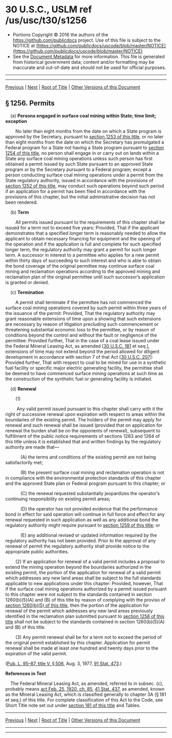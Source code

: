 ---
---

# 30 U.S.C., USLM ref /us/usc/t30/s1256

* Portions Copyright © 2016 the authors of the https://github.com/publicdocs project.
  Use of this file is subject to the NOTICE at [https://github.com/publicdocs/uscode/blob/master/NOTICE](https://github.com/publicdocs/uscode/blob/master/NOTICE)
* See the [Document Metadata](././../../../../..//README.md) for more information.
  This file is generated from historical government data; content and/or formatting may be inaccurate and out-of-date and should not be used for official purposes.

----------
----------

[Previous](./../../../../..//us/usc/t30/ch25/schV/m__us_usc_t30_s1255.md) | [Next](./../../../../..//us/usc/t30/ch25/schV/m__us_usc_t30_s1257.md) | [Root of Title](./../../../../../) | [Other Versions of this Document](https://publicdocs.github.io/go/links?ns=uslm&ref=%2Fus%2Fusc%2Ft30%2Fs1256)

## § 1256. Permits

    (a) __Persons engaged in surface coal mining within State; time limit; exception__ 

        No later than eight months from the date on which a State program is approved by the Secretary, pursuant to [section 1253 of this title][/us/usc/t30/s1253], or no later than eight months from the date on which the Secretary has promulgated a Federal program for a State not having a State program pursuant to [section 1254 of this title][/us/usc/t30/s1254], no person shall engage in or carry out on lands within a State any surface coal mining operations unless such person has first obtained a permit issued by such State pursuant to an approved State program or by the Secretary pursuant to a Federal program; except a person conducting surface coal mining operations under a permit from the State regulatory authority, issued in accordance with the provisions of [section 1252 of this title][/us/usc/t30/s1252], may conduct such operations beyond such period if an application for a permit has been filed in accordance with the provisions of this chapter, but the initial administrative decision has not been rendered.

    (b) __Term__ 

        All permits issued pursuant to the requirements of this chapter shall be issued for a term not to exceed five years: Provided, That if the applicant demonstrates that a specified longer term is reasonably needed to allow the applicant to obtain necessary financing for equipment and the opening of the operation and if the application is full and complete for such specified longer term, the regulatory authority may grant a permit for such longer term. A successor in interest to a permittee who applies for a new permit within thirty days of succeeding to such interest and who is able to obtain the bond coverage of the original permittee may continue surface coal mining and reclamation operations according to the approved mining and reclamation plan of the original permittee until such successor’s application is granted or denied.

    (c) __Termination__ 

        A permit shall terminate if the permittee has not commenced the surface coal mining operations covered by such permit within three years of the issuance of the permit: Provided, That the regulatory authority may grant reasonable extensions of time upon a showing that such extensions are necessary by reason of litigation precluding such commencement or threatening substantial economic loss to the permittee, or by reason of conditions beyond the control and without the fault or negligence of the permittee: Provided further, That in the case of a coal lease issued under the Federal Mineral Leasing Act, as amended \[[30 U.S.C. 181][/us/usc/t30/s181] et seq.\], extensions of time may not extend beyond the period allowed for diligent development in accordance with section 7 of that Act \[[30 U.S.C. 207][/us/usc/t30/s207]\]: Provided further, That with respect to coal to be mined for use in a synthetic fuel facility or specific major electric generating facility, the permittee shall be deemed to have commenced surface mining operations at such time as the construction of the synthetic fuel or generating facility is initiated.

    (d) __Renewal__ 

        (1)

         Any valid permit issued pursuant to this chapter shall carry with it the right of successive renewal upon expiration with respect to areas within the boundaries of the existing permit. The holders of the permit may apply for renewal and such renewal shall be issued (provided that on application for renewal the burden shall be on the opponents of renewal), subsequent to fulfillment of the public notice requirements of sections 1263 and 1264 of this title unless it is established that and written findings by the regulatory authority are made that—

            (A) the terms and conditions of the existing permit are not being satisfactorily met;

            (B) the present surface coal mining and reclamation operation is not in compliance with the environmental protection standards of this chapter and the approved State plan or Federal program pursuant to this chapter; or

            (C) the renewal requested substantially jeopardizes the operator’s continuing responsibility on existing permit areas;

            (D) the operator has not provided evidence that the performance bond in effect for said operation will continue in full force and effect for any renewal requested in such application as well as any additional bond the regulatory authority might require pursuant to [section 1259 of this title][/us/usc/t30/s1259]; or

            (E) any additional revised or updated information required by the regulatory authority has not been provided. Prior to the approval of any renewal of permit the regulatory authority shall provide notice to the appropriate public authorities.

        (2) If an application for renewal of a valid permit includes a proposal to extend the mining operation beyond the boundaries authorized in the existing permit, the portion of the application for renewal of a valid permit which addresses any new land areas shall be subject to the full standards applicable to new applications under this chapter: Provided, however, That if the surface coal mining operations authorized by a permit issued pursuant to this chapter were not subject to the standards contained in section 1260(b)(5)(A) and (B) of this title by reason of complying with the proviso of [section 1260(b)(5) of this title][/us/usc/t30/s1260/b/5], then the portion of the application for renewal of the permit which addresses any new land areas previously identified in the reclamation plan submitted pursuant to [section 1258 of this title][/us/usc/t30/s1258] shall not be subject to the standards contained in section 1260(b)(5)(A) and (B) of this title.

        (3) Any permit renewal shall be for a term not to exceed the period of the original permit established by this chapter. Application for permit renewal shall be made at least one hundred and twenty days prior to the expiration of the valid permit.

([Pub. L. 95–87, title V, § 506][/us/pl/95/87/s506], Aug. 3, 1977, [91 Stat. 473][/us/stat/91/473].)

 __References in Text__ 

    The Federal Mineral Leasing Act, as amended, referred to in subsec. (c), probably means [act Feb. 25, 1920, ch. 85][/us/act/1920-02-25/ch85], [41 Stat. 437][/us/stat/41/437], as amended, known as the Mineral Leasing Act, which is classified generally to chapter 3A (§ 181 et seq.) of this title. For complete classification of this Act to the Code, see Short Title note set out under [section 181 of this title][/us/usc/t30/s181] and Tables.

----------

[Previous](./../../../../..//us/usc/t30/ch25/schV/m__us_usc_t30_s1255.md) | [Next](./../../../../..//us/usc/t30/ch25/schV/m__us_usc_t30_s1257.md) | [Root of Title](./../../../../../) | [Other Versions of this Document](https://publicdocs.github.io/go/links?ns=uslm&ref=%2Fus%2Fusc%2Ft30%2Fs1256)

----------
----------

[/us/usc/t30/s1253]: https://publicdocs.github.io/go/links?ns=uslm&ref=%2Fus%2Fusc%2Ft30%2Fs1253
[/us/usc/t30/s1254]: https://publicdocs.github.io/go/links?ns=uslm&ref=%2Fus%2Fusc%2Ft30%2Fs1254
[/us/usc/t30/s1252]: https://publicdocs.github.io/go/links?ns=uslm&ref=%2Fus%2Fusc%2Ft30%2Fs1252
[/us/usc/t30/s181]: https://publicdocs.github.io/go/links?ns=uslm&ref=%2Fus%2Fusc%2Ft30%2Fs181
[/us/usc/t30/s207]: https://publicdocs.github.io/go/links?ns=uslm&ref=%2Fus%2Fusc%2Ft30%2Fs207
[/us/usc/t30/s1259]: https://publicdocs.github.io/go/links?ns=uslm&ref=%2Fus%2Fusc%2Ft30%2Fs1259
[/us/usc/t30/s1260/b/5]: https://publicdocs.github.io/go/links?ns=uslm&ref=%2Fus%2Fusc%2Ft30%2Fs1260%2Fb%2F5
[/us/usc/t30/s1258]: https://publicdocs.github.io/go/links?ns=uslm&ref=%2Fus%2Fusc%2Ft30%2Fs1258
[/us/pl/95/87/s506]: https://publicdocs.github.io/go/links?ns=uslm&ref=%2Fus%2Fpl%2F95%2F87%2Fs506
[/us/stat/91/473]: https://publicdocs.github.io/go/links?ns=uslm&ref=%2Fus%2Fstat%2F91%2F473
[/us/act/1920-02-25/ch85]: https://publicdocs.github.io/go/links?ns=uslm&ref=%2Fus%2Fact%2F1920-02-25%2Fch85
[/us/stat/41/437]: https://publicdocs.github.io/go/links?ns=uslm&ref=%2Fus%2Fstat%2F41%2F437
[/us/usc/t30/s181]: https://publicdocs.github.io/go/links?ns=uslm&ref=%2Fus%2Fusc%2Ft30%2Fs181


